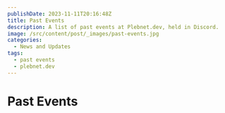 ```yaml
---
publishDate: 2023-11-11T20:16:48Z
title: Past Events
description: A list of past events at Plebnet.dev, held in Discord.
image: /src/content/post/_images/past-events.jpg
categories:
  - News and Updates
tags:
  - past events
  - plebnet.dev
---
```



<!-- PAST EVENTS -->
# Past Events

